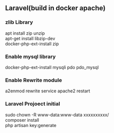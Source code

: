 ## Laravel(build in docker apache)  
  
  ### zlib Library  
    
  apt install zip unzip  
  apt-get install libzip-dev  
  docker-php-ext-install zip  
  
  ### Enable mysql library  
    
  docker-php-ext-install mysqli pdo pdo_mysql  
  
  ### Enable Rewrite module
  a2enmod rewrite
  service apache2 restart  

  ### Laravel Projoect initial  
    
  sudo chown -R www-data:www-data xxxxxxxxxx/  
  composer install  
  php artisan key:generate  
